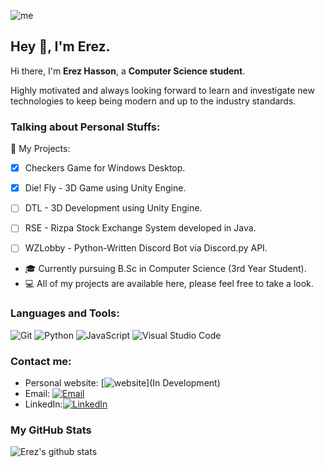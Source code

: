 ![me](https://github.com/L1cardo/L1cardo/raw/master/assets/me.gif)

## Hey 👋, I'm Erez.

Hi there, I'm **Erez Hasson**, a **Computer Science student**.

Highly motivated and always looking forward to learn and investigate new technologies to keep being modern and up to the industry standards.

### Talking about Personal Stuffs:

🔭 My Projects:
- [x] Checkers Game for Windows Desktop.
- [x] Die! Fly - 3D Game using Unity Engine. 
- [ ] DTL - 3D Development using Unity Engine.
- [ ] RSE - Rizpa Stock Exchange System developed in Java.
- [ ] WZLobby - Python-Written Discord Bot via Discord.py API.


- 🎓 Currently pursuing B.Sc in Computer Science (3rd Year Student).
- 💻 All of my projects are available here, please feel free to take a look.

### Languages and Tools:

![Git](https://img.shields.io/badge/Git-F05032?style=flat-square&logo=Git&logoColor=white)
![Python](https://img.shields.io/badge/Python-3776AB?style=flat-square&logo=Python&logoColor=white)
![JavaScript](https://img.shields.io/badge/JavaScript-F7DF1E?style=flat-square&logo=JavaScript&logoColor=white)
![Visual Studio Code](https://img.shields.io/badge/Visual_Studio_Code-007ACC?style=flat-square&logo=Visual-Studio-Code&logoColor=white)


### Contact me:

- Personal website: [![website](https://img.shields.io/badge/https://licardo.cn-3693F3?style=flat-square&logo=icloud&logoColor=white)](In Development)
- Email: [![Email](https://img.shields.io/badge/erezhasson4@gmail.com-D14836?style=flat-square&logo=gmail&logoColor=white)](mailto:erezhasson4@gmail.com)
- LinkedIn:[![LinkedIn](https://img.shields.io/badge/https://www.linkedin.com/in/erezhasson/-000080?style=flat-square&logo=linkedin&logoColor=white)](https://www.linkedin.com/in/erezhasson/)

### My GitHub Stats

![Erez's github stats](https://github-readme-stats.vercel.app/api?username=erezhasson&show_icons=true)
